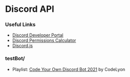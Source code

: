 # Discord API

### Useful Links
- [Discord Developer Portal](https://discord.com/developers/docs/intro)
- [Discord Permissions Calculator](https://discordapi.com/permissions.html)
- [Discord.js](https://discordjs.guide/)

### testBot/
- Playlist: [Code Your Own Discord Bot 2021](https://www.youtube.com/playlist?list=PLbbLC0BLaGjpyzN1rg-gK4dUqbn8eJQq4) by CodeLyon